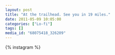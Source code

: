 ```yaml
---
layout: post
title: "At the trailhead. See you in 19 miles."
date: 2011-05-09 10:05:00
categories: ["Lo-fi"]
tags: []
media_id: "68075418_326209"
---
```


{% instagram %}
